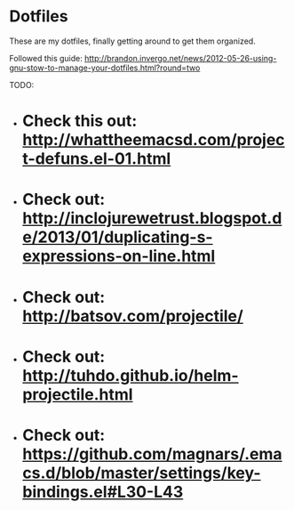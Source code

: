 # Dotfiles

These are my dotfiles, finally getting around to get them organized.

Followed this guide: http://brandon.invergo.net/news/2012-05-26-using-gnu-stow-to-manage-your-dotfiles.html?round=two

TODO:

- # Check this out: http://whattheemacsd.com/project-defuns.el-01.html
- # Check out: http://inclojurewetrust.blogspot.de/2013/01/duplicating-s-expressions-on-line.html
- # Check out: http://batsov.com/projectile/
- # Check out: http://tuhdo.github.io/helm-projectile.html
- # Check out: https://github.com/magnars/.emacs.d/blob/master/settings/key-bindings.el#L30-L43
